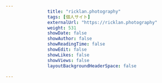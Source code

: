 ---
                title: "ricklan.photography"
                tags: [個人サイト]
                externalUrl: "https://ricklan.photography"
                weight: 531
                showDate: false
                showAuthor: false
                showReadingTime: false
                showEdit: false
                showLikes: false
                showViews: false
                layoutBackgroundHeaderSpace: false
                ---

